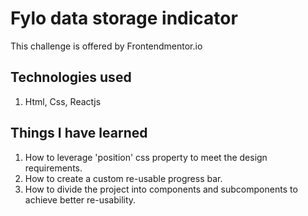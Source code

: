 # Fylo data storage indicator

This challenge is offered by Frontendmentor.io

## Technologies used

1. Html, Css, Reactjs

## Things I have learned

1. How to leverage 'position' css property to meet the design requirements.
2. How to create a custom re-usable progress bar.
3. How to divide the project into components and subcomponents to achieve better re-usability. 